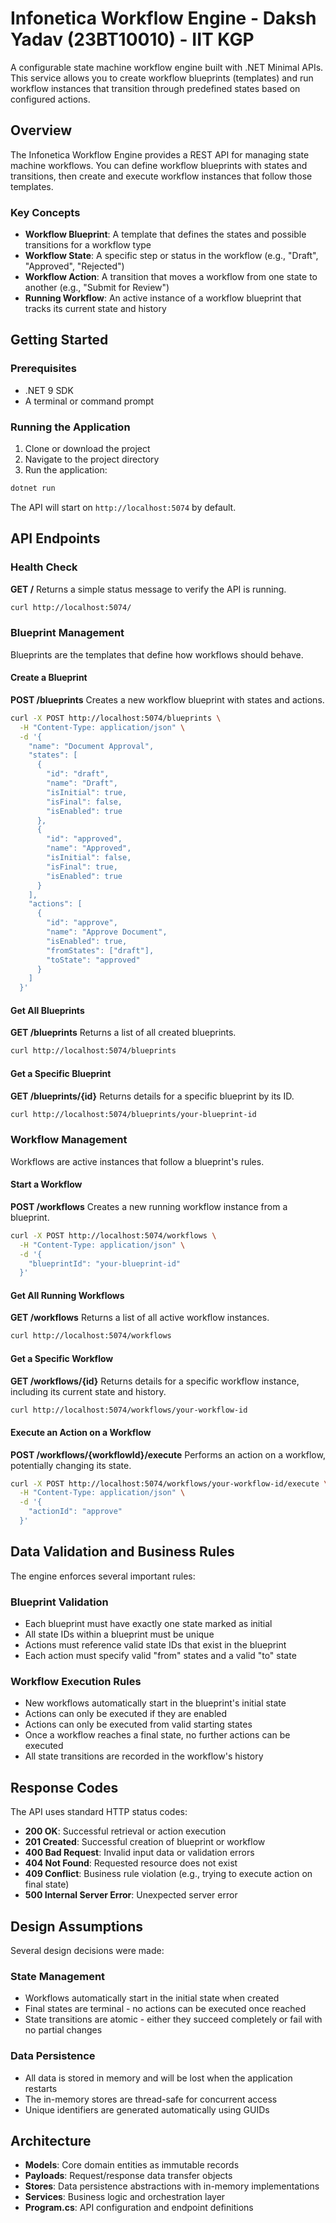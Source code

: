 # Infonetica Workflow Engine - Daksh Yadav (23BT10010) - IIT KGP

A configurable state machine workflow engine built with .NET Minimal APIs. This service allows you to create workflow blueprints (templates) and run workflow instances that transition through predefined states based on configured actions.

## Overview

The Infonetica Workflow Engine provides a REST API for managing state machine workflows. You can define workflow blueprints with states and transitions, then create and execute workflow instances that follow those templates.

### Key Concepts

- **Workflow Blueprint**: A template that defines the states and possible transitions for a workflow type
- **Workflow State**: A specific step or status in the workflow (e.g., "Draft", "Approved", "Rejected")
- **Workflow Action**: A transition that moves a workflow from one state to another (e.g., "Submit for Review")
- **Running Workflow**: An active instance of a workflow blueprint that tracks its current state and history

## Getting Started

### Prerequisites

- .NET 9 SDK
- A terminal or command prompt

### Running the Application

1. Clone or download the project
2. Navigate to the project directory
3. Run the application:

```bash
dotnet run
```

The API will start on `http://localhost:5074` by default.

## API Endpoints

### Health Check

**GET /** 
Returns a simple status message to verify the API is running.

```bash
curl http://localhost:5074/
```

### Blueprint Management

Blueprints are the templates that define how workflows should behave.

#### Create a Blueprint

**POST /blueprints**
Creates a new workflow blueprint with states and actions.

```bash
curl -X POST http://localhost:5074/blueprints \
  -H "Content-Type: application/json" \
  -d '{
    "name": "Document Approval",
    "states": [
      {
        "id": "draft",
        "name": "Draft",
        "isInitial": true,
        "isFinal": false,
        "isEnabled": true
      },
      {
        "id": "approved",
        "name": "Approved",
        "isInitial": false,
        "isFinal": true,
        "isEnabled": true
      }
    ],
    "actions": [
      {
        "id": "approve",
        "name": "Approve Document",
        "isEnabled": true,
        "fromStates": ["draft"],
        "toState": "approved"
      }
    ]
  }'
```

#### Get All Blueprints

**GET /blueprints**
Returns a list of all created blueprints.

```bash
curl http://localhost:5074/blueprints
```

#### Get a Specific Blueprint

**GET /blueprints/{id}**
Returns details for a specific blueprint by its ID.

```bash
curl http://localhost:5074/blueprints/your-blueprint-id
```

### Workflow Management

Workflows are active instances that follow a blueprint's rules.

#### Start a Workflow

**POST /workflows**
Creates a new running workflow instance from a blueprint.

```bash
curl -X POST http://localhost:5074/workflows \
  -H "Content-Type: application/json" \
  -d '{
    "blueprintId": "your-blueprint-id"
  }'
```

#### Get All Running Workflows

**GET /workflows**
Returns a list of all active workflow instances.

```bash
curl http://localhost:5074/workflows
```

#### Get a Specific Workflow

**GET /workflows/{id}**
Returns details for a specific workflow instance, including its current state and history.

```bash
curl http://localhost:5074/workflows/your-workflow-id
```

#### Execute an Action on a Workflow

**POST /workflows/{workflowId}/execute**
Performs an action on a workflow, potentially changing its state.

```bash
curl -X POST http://localhost:5074/workflows/your-workflow-id/execute \
  -H "Content-Type: application/json" \
  -d '{
    "actionId": "approve"
  }'
```

## Data Validation and Business Rules

The engine enforces several important rules:

### Blueprint Validation
- Each blueprint must have exactly one state marked as initial
- All state IDs within a blueprint must be unique
- Actions must reference valid state IDs that exist in the blueprint
- Each action must specify valid "from" states and a valid "to" state

### Workflow Execution Rules
- New workflows automatically start in the blueprint's initial state
- Actions can only be executed if they are enabled
- Actions can only be executed from valid starting states
- Once a workflow reaches a final state, no further actions can be executed
- All state transitions are recorded in the workflow's history

## Response Codes

The API uses standard HTTP status codes:

- **200 OK**: Successful retrieval or action execution
- **201 Created**: Successful creation of blueprint or workflow
- **400 Bad Request**: Invalid input data or validation errors
- **404 Not Found**: Requested resource does not exist
- **409 Conflict**: Business rule violation (e.g., trying to execute action on final state)
- **500 Internal Server Error**: Unexpected server error

## Design Assumptions

Several design decisions were made:

### State Management
- Workflows automatically start in the initial state when created
- Final states are terminal - no actions can be executed once reached
- State transitions are atomic - either they succeed completely or fail with no partial changes

### Data Persistence
- All data is stored in memory and will be lost when the application restarts
- The in-memory stores are thread-safe for concurrent access
- Unique identifiers are generated automatically using GUIDs

## Architecture

- **Models**: Core domain entities as immutable records
- **Payloads**: Request/response data transfer objects
- **Stores**: Data persistence abstractions with in-memory implementations
- **Services**: Business logic and orchestration layer
- **Program.cs**: API configuration and endpoint definitions

